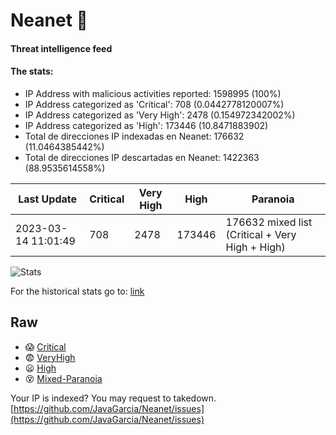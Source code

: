 # Neanet :hocho:
#### Threat intelligence feed
#### The stats:

- IP Address with malicious activities reported: 1598995 (100%)
- IP Address categorized as 'Critical':  708 (0.0442778120007%)
- IP Address categorized as 'Very High':  2478 (0.154972342002%)
- IP Address categorized as 'High':  173446 (10.8471883902)
- Total de direcciones IP indexadas en Neanet:  176632 (11.0464385442%)
- Total de direcciones IP descartadas en Neanet:  1422363 (88.9535614558%)

| Last Update | Critical | Very High | High | Paranoia |
| --- | --- | --- | --- | --- |
| 2023-03-14 11:01:49 | 708 | 2478 | 173446 | 176632 mixed list (Critical + Very High + High)|

![Stats](https://docs.google.com/spreadsheets/d/e/2PACX-1vSnaNMIXVabIpDJjufMlzH7poXnshF3mgd8Is1g9ytUEzVsP5my4Trn8f-xkoLLQ38xpL3HtmUexLo6/pubchart?oid=501124687&format=image)

For the historical stats go to: [link](/stats.csv)
## Raw
- :scream: [Critical](https://raw.githubusercontent.com/JavaGarcia/Neanet/master/blacklists/neanet_critical.txt)
- :fearful: [VeryHigh](https://raw.githubusercontent.com/JavaGarcia/Neanet/master/blacklists/neanet_veryHigh.txtt)
- :frowning: [High](https://raw.githubusercontent.com/JavaGarcia/Neanet/master/blacklists/neanet_high.txt)
- :dizzy_face: [Mixed-Paranoia](https://raw.githubusercontent.com/JavaGarcia/Neanet/master/blacklists/neanet_all.txt)


Your IP is indexed? You may request to takedown. [https://github.com/JavaGarcia/Neanet/issues](https://github.com/JavaGarcia/Neanet/issues)






























































































































































































































































































































































































































































































































































































































































































































































































































































































































































































































































































































































































































































































































































































































































































































































































































































































































































































































































































































































































































































































































































































































































































































































































































































































































































































































































































































































































































































































































































































































































































































































































































































































































































































































































































































































































































































































































































































































































































































































































































































































































































































































































































































































































































































































































































































































































































































































































































































































































































































































































































































































































































































































































































































































































































































































































































































































































































































































































































































































































































































































































































































































































































































































































































































































































































































































































































































































































































































































































































































































































































































































































































































































































































































































































































































































































































































































































































































































































































































































































































































































































































































































































































































































































































































































































































































































































































































































































































































































































































































































































































































































































































































































































































































































































































































































































































































































































































































































































































































































































































































